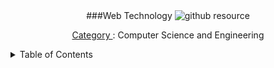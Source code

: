 <div align="center">
  ###Web Technology <img alt="github resource" src="https://img.shields.io/badge/GITHUB_RESOURCE-KAVIN_GAM-blue?style=for-the-badge&logo=github&logoColor=black&labelColor=white&color=pink&cacheSeconds=https%3A%2F%2Fgithub.com%2Fkavingam%2FWeb-Technology.git"></i>
  <p><u> Category </u>:	Computer Science and Engineering
</div>

<!-- # Web Technolgy

## introduction web technology

## html

### css -->



<details>
    <summary>Table of Contents</summary>
  <ol>
        <li>
            <a alt="" href="#">introduction to hyperlinks</a>
            <ul>
                <a alt="" href="#"></a>
                <a alt="" href="#"></a>
            </ul>
        </li>
        <li>
            <a alt="" href="#">cascading style sheet</a>
            <ul>
                <a alt="" href="#"></a>
                <a alt="" href="#"></a>
            </ul>
        </li>
        <li>
            <a alt="" href="#">xhtml</a>
            <ul>
                 <a alt="" href="#"></a>
                 <a alt="" href="#"></a>
            </ul>
        </li>
        <li>
            <a alt="" href="#">xml</a>
            <ul>
                <a alt="" href="#"></a>
                <a alt="" href="#"></a>
            </ul>
        </li>
        <li>
            <a alt="javascript" href="#">javascript (js)</a>
            <ul>
                <a alt="" href="#"></a>
            </ul>
        </li>
        <li>
            <a alt="" href="#">java server pages (jsp)</a>
            <ul>
                <a alt="" href="#"></a>
                <a alt="" href="#"></a>
            </ul>
        </li>
  </ol>
</details>
